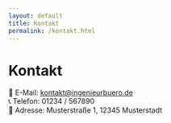 ```yaml
---
layout: default
title: Kontakt
permalink: /kontakt.html
---
```


# Kontakt

📧 E-Mail: kontakt@ingenieurbuero.de  
📞 Telefon: 01234 / 567890  
📍 Adresse: Musterstraße 1, 12345 Musterstadt
